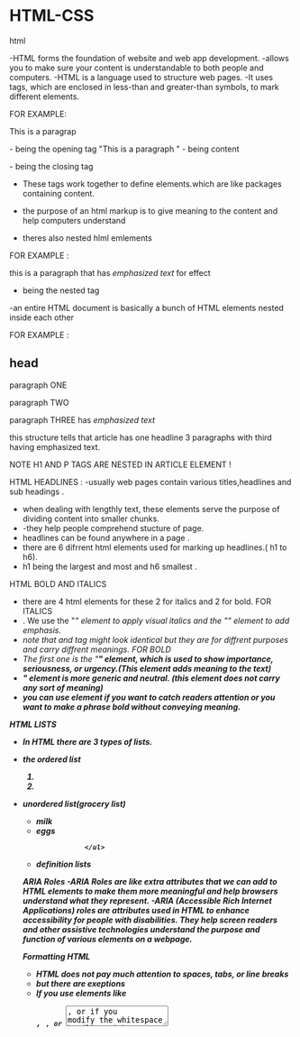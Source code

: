 # HTML-CSS

html 

-HTML forms the foundation of website and web app development. 
-allows you to make sure your content is understandable to both people and computers.
-HTML is a language used to structure web pages.
-It uses tags, which are enclosed in less-than and greater-than symbols, to mark different elements.

FOR EXAMPLE: <P>This is a paragrap</p> 

<p> - being the opening tag
"This is a paragraph " - being content 
</p> - being the closing tag 

- These tags work together to define elements.which are like packages containing content.
- the purpose of an html markup is to give meaning to the content and help computers understand

- theres also nested hlml emlements 

FOR EXAMPLE :  <p>this is a paragraph that has <em>emphasized text</em> for effect </p>
- <em></em> being the nested tag 



-an entire HTML document is basically a bunch of HTML elements nested inside each other

FOR EXAMPLE : <article> 
              <h1>head</h1>
              <p>paragraph ONE</p>
              <p>paragraph TWO</p>
              <p>paragraph THREE has <em>emphasized text</em></P>
              </article>
this structure tells that article has one headline 3 paragraphs with third having emphasized text.  

NOTE H1 AND P TAGS ARE NESTED IN ARTICLE ELEMENT !

HTML HEADLINES : 
-usually web pages contain various titles,headlines and sub headings .
- when dealing with lengthly text, these elements serve the purpose of dividing content into smaller chunks.
- -they help people comprehend stucture of page.
- headlines can be found anywhere in a page .
- there are 6 difrrent html elements used for marking up headlines.( h1 to h6).
-  h1 being the largest and most and h6 smallest .

HTML BOLD AND ITALICS
- there are 4 html elements for these 2 for italics and 2 for bold.
  FOR ITALICS
- . We use the "<i>" element to apply visual italics and the "<em>" element to add emphasis.
- note that <i> and <em> tag might look identical but they are for diffrent purposes and carry diffrent meanings. 
  FOR BOLD
- The first one is the "<strong>" element, which is used to show importance, seriousness, or urgency.(This element adds meaning to the text)
- <b>" element is more generic and neutral. (this element does not carry any sort of meaning)
- you can use <b> element if you want to catch readers attention or you want to make a phrase bold without conveying meaning.
  
HTML LISTS
-  In HTML there are 3 types of lists.
- the ordered list  <ol>
                                  <li> </li>
                                  <li>  </li>
                                  </ol> 
-  unordered list(grocery list)<ul>
                    <li> milk </li>
                     <li> eggs </li>

                   </ul>
-   definition lists
  


ARIA Roles
-ARIA Roles are like extra attributes that we can add to HTML elements to make them more meaningful and help browsers understand what they represent. 
-ARIA (Accessible Rich Internet Applications) roles are attributes used in HTML to enhance accessibility for people with disabilities. They help screen readers and other assistive technologies understand the purpose and function of various elements on a webpage.

Formatting HTML
-  HTML does not pay much attention to spaces, tabs, or line breaks
-  but there are exeptions
-  If you use elements like <pre>, <code>, or <textarea>, or if you modify the whitespace handling with CSS, then extra spaces and indentations can matter.

FOR EXAMLE : <p>this is    an   example   of   putting  extra spaces 
   but browser will ignore </p>


HTML COMMENTS : 
-You enhance code readability by adding comments that explain its purpose.
you can add a comment by inserting "<!--" at the start of comment and "-->" at the end of comment 
FOR EXAMPLE : <!-- this is a comment -->

Unusual Characters : 
- Instead of using a regular space, we can use a special kind of space called a non-breaking space in HTML.
-  you can use "&nbsp;"ensuring they stay on the same line
  FOR EXAMPLE: <p> my Name is gcina &nbsp;&nbsp;</p>

HTML Navigation and Linking
- When we want to create a link, we use the A element, which stands for anchor. To do this, we need to add an href attribute with a URL enclosed in quotes.
- this URL is where the link take us.
-href stands for Hypertext Reference

FOR EXAMPLE:  < a href="https//:example.com">This is a link</a>
for adding and image <a href ="https//:example2.com"><img src="https//:example.com/imagefile"></a>

HTML URL PATHWAYS 
-URL (Uniform Resource Locator): It’s the address used to access resources on the web. It usually consists of several parts:

Protocol: How data is transferred (e.g., `http`, `https`).
Domain: The main part of the address (e.g., `example.com`).
Path: The specific location or file on the server (e.g.,`folder/page.html` /).

FOR EXAMPLE: <a href="https://example.com/folder/page.html">Link</a>

- Same Directory:
`page.html`: Refers to a file in the same directory as the current document.
FOR EXAMPLE: <a href="about.html">About Us</a>

Subdirectory:
`folder/page.html`: Refers to a file in a subdirectory called folder.
FOR EXAMPLE: <a href="images/photo.jpg">View Photo</a>

Parent Directory:
`../page.html`: Refers to a file in the parent directory. The ".." moves up one directory level.
FOR EXAMPLE: <a href="../contact.html">Contact</a>

Navigation : 
- Creating a navbar in HTML is a common task for building a website. A navbar typically includes links to different sections or pages of a website.
  THIS IS HOW TO CREATE A NAVBAR :
  <nav role="navigation"arial-label="mainmenue">
  <ul class="navbar">
  <li><a href="#menue">menue</a></li>
  <li><a href="#about"></a></li>
  <li><a href="#contact"></a></li>
    
  </ul>
<</nav>

IMAGES 
- When we want to add an image to a webpage, we use the image element, which is simply written as IMG.
FOR EXAMPLE:
            img src="image.jpg" alt="brown dog" width="400" height="300">
  
-irst, we have the source attribute (SRC), which tells the browser which image file to load. 
-Then we have the alt attribute (ALT), which provides a text description of the image. 
-Lastly, we have the width and height attributes, which determine the size of the image.

-There are four main file formats commonly used on the web these days, each with its own strengths and weaknesses when it comes to compressing images. 
-GIFs are great for compressing illustrations that have large areas of the same color
-SVGs are perfect for logos, icons, and other types of illustrations.
-JPGs are a popular choice for compressing photographs.
-PNG is a newer format that works well when you need transparency in a photograph.

for image captions 

<figure> <img src="https://figuresource.com/40289/alfonso.jpg" width="720" height="354" alt="The Gracious Host" > <figcaption> Alfonso serving pancakes </figcaption> </figure>

WORKING WITH AUDIO
- The audio element is diffrent from image, it has both opening and closing tags (making it more mordern giving it more power and flexibility)
- just like the image element we use a source attribute to provide URL OF The audio file
FOR EXAMPLE: <audio controls>
             <source src="path/to/your-audio-file.mp3" type="audio/mpeg">
              Your browser does not support the audio element.
    </audio>
    
WORKING WITH VIDEO
- Just like working with audio To display a video, use the source attribute to specify the video file. And if the controls attribute is added,
 the browser will automatically create a video player.
- The controls attribute adds video controls, like play, pause, and volume.

- It is a good idea to always include width and height attributes. If height and width are not set, the page might flicker while the video loads.

- The <source> element allows you to specify alternative video files which the browser may choose from. The browser will use the first recognized format.

- The text between the <video> and </video> tags will only be displayed in browsers that do not support the <video> element.

Working With Captions and Subtitles
- We are going to use the track element and link it to a text file to add captions to the video. This element adds functionality to the video player, allowing viewers to toggle captions on and off or switch between different subtitle options.

    FOR EXAMPLE : <video width="200px" height="100px" controls src="enter location of the video">
             <track src="https://freetestdata.com/wp-content/uploads/2022/02/Free_Test_Data_1MB_MP4.mp4"
             kind="captions"
             label="english"
             srclang="en">  
</video>          

Embedding Media via Iframes
-   Embedding refers to taking content from one site and placing it within the middle of another site's page.
-   There is a wide range of content that can be embedded on a page. For instance, a map from Google
  
HTML Content Identification
- The lang attribute is used to specify the language of a webpage. If the whole page is in one language, Set the language on the main element that wraps everything else.
- If your webpage has multiple languages, specify the language for each part of the content.
- 

HTML Page
- Firstly, the file should begin with a doctype statement
- when we including this one, we are saying, "Hey, this is a modern web page, so follow modern best practices and treat it accordingly."
- we enclose everything else on the page within an HTML element
- Declare the language being used and the content flow direction
- The head contains all the metadata that the browser needs to know but will not display on the page. The body, on the other hand, is for all the content and is composed of various elements already discussed in this course. The body is where most of the action happens.
- the declearation of doc type statement,HTML element, head and body are building blocks of every website.

  Working with Forms and Interactive Elements
-  A user could type anything in there, even though one of them is supposed to be for an email field. That is because we have yet to tell the browser what type of input is required from these fields.
-  you can fix this by adding the type attribute to each input. for the name field, indicate the type equals text.
- for the email field, tell the browser to collect an email address, and help user fill in the right info by trype being equals to email.
- also tell browser that our button is a submit button.
- we can also add a required attribute making email required
- lastly we include the placeholder (suggestions of what should go in the field)
- we can also add the value attribute.
  
FOR EXAMPLE : <section class="sign-up">
              <form action="example.html" method="get">
              <label for="name">Name</label>
              <input name="name" id="name" type="text">
              <label for="email">email</label>
              <input name="email" id="email" type="email" required 
               placeholder="m@example.com">
              <button>sign-up</button>
             </form>
              </section>

HTML Tables
- you can use tables for diffrent reasons, comparing prices of things that are for sale, population data by town election results e.t.c
-To create an HTML table, you use several different HTML elements in just the right combination. Table, TR, TH, and TD.
-the table element wraps around the whole table, around all our content and markup for that table, marking the beginning and end of the table itself.
- TR element stands for table row and wraps
- TH element stand for table header and defines a header for a column
- TD element stands for table data and mark up the cells of data 






CSS

- It is responsible for how everything looks
-the colors, fonts, and sizes.
- what if we want to make a specific paragraph green? Or maybe we just want to make a portion of a paragraph green? How is this done?
  You can assign classes to HTML elements to create a reference point for styling. A class is an attribute that can be added to any HTML element, providing additional details about that element.

  Advanced CSS properties 
- you can change the color/ style html and css links
- first start by using "a" which is an anchor, which you will use as refrence when styling.
- One common exception is the "a:hover" state, which triggers when we hover over a link.
- you can use text decoration as none to remove the under line under links
- Now, when you hover over the links, they change color and the underline disappears. This was not possible before without the hover style. If we remove the hover style, nothing happens when you hover over the links.
- Define the nice blue color as the "a:link" style for unvisited links, and the lovely shade of purple (785ef0) as the "a:visited" style for visited links.
- 
Debugging CSS with Borders and Background Colors
-Sometimes you come across a problem when styling elements with CSS. You might wonder which element you should style or why your styles are not working as expected.
  - When facing such challenges, debugging can be very helpful.
  - one trick to use is to change background color or have a border to the element you wnat to style
  - like "border: 2px solid red."
  - this will reveal hidden information and this will show where exactly the element
 

  jAVASCRIPT 
- javascript is a programmiing language used to make a web page interactive

variables- the container that holds data values 
data types - the type of data that the variable holds 

we have several data types like arrays,numbers,booleans,string,object 
- you cam declare a variable using var,let and const 

let - can be reassigned 
const- cannot be re assigned 

for example : let name = "Gcina";  the name can be reassigned.  
              const age = 23; age cannot be re-assigned or changed.
 OPERATORS : - are symbols or keywords used to perform operations on values 
we have diffrent types of operators : 

1- arithmetic operators- these are used for mathematical calculations ( multiplication* +;-;% and exponential **) FOR EXAMPLE : let a = 5 + 6; 

2- assignment operators - used to assign values to variables ( assign , += , -=, *=,/=)
FOR EXAMPLE: let x = 10; or x/=4  // x= x/4

3- comparison operators - used to compare values and return booleans [ equal;!(not equal); ===(strict equal); !==(strict not equal) ; >; <; >=(greater or equal to), <=(less than or equal to).FOR EXAMPLE :  5 !='6'

4- logical operators: used to combine multiple conditions [&&(AND);||(OR); !(NOT).]
FOR EXAMPLE : true&& false // false
              true||false // true
              !true // false 

5-Unary operations : operate on a single operand [ ++(increment/add) ; --(decrement), typeof (data type)
FOR EXAMPLE : let x = 5; 
              x++;   //6 

             let y = 6 ; 
             njabulo++


6- ternary operations : a shorthand for an if-else statement (condition ? expression1 : expression2 ) 
FOR EXAMPLE : let k = (2 < 4 ) ?'yes': 'no';


TYPES OF EXPRESSIONS: 
1- arithmetic expression: these use arithmetic operators to perform calculations. 
                         FOR EXAMPLE : let price = price * quantity;
                         
2- comparison expressions : use comparison operators to evaluate condition. 
                          FOR EXAMPLE: let isAdult = age >= 18; 

3- logical expressions : combine multiple condition using logical operators 
                       FOR EXAMPLE : let canVote = (age >= 18) && (citizen === true) 
                          
CONTROL STRUCTURES (if-else, switch)
IF-ELSE 
- the if-else statement is a fundamental control structure that executes a block of code if a specified condition is true. i fcoondition is false, the else block is executed instead.
- structure : if block - executes whe the condition is true
- else if block - optional, executes another condition if previous one was false
- else block - executes when none of previous conditions were met
- if-else - statements are used when there are multiple conditions to evaluate. with diffrent outcomes depending on which conditions are true.

SWITCH STATEMENT 
- this is another control struture used for executing one block of code among many based on the value of an expression.
- switch keyword: evaluates an expression and matches it to one of several 'case' labels.
- case labels: each 'case' contains the code to to execute if the expression matches the label.
- break statemet: stops the execution of more cases after a match is found. without break, the code will continue executing the subsequent cases. 
-default case : executes if no matching case is found
- use case: the switch statement is ideal when you need to compare a single expression against multiple potential values.

































<!DOCTYPE html>
<html lang="en-US" dir="ltr">

<head>
  <meta charset="UTF-8">
  <meta name="viewport" content="width=device-width, initial-scale=1.0">
  <title>Code Head's Hub</title>
  <link rel="stylesheet" href="">
  <meta name="description" content="">
  <meta name="keywords" content="">


</head>

<body>
  <style>
    body{
      margin-top: 200px;
      background-color: #1a3c35;
      
    }
    .container {
      padding: 1rem;
      max-width: 1300px;
      margin: 0px auto;
    }

    header {
      color: white;
      background-color:#1a3c35;
      align-items: center;
      position: fixed;
      width: 100%;
      top: 0;
      margin-bottom: 0;
      z-index: 10;
      background-color: #0f2722;

    }


    h2 {
      text-align: center;
      font-size: 35px;
      margin-top: -70px;
    }

    nav {

      overflow: hidden;
      text-align: right;
      margin-top: -5px;
    
     

    }

    nav a {
      color: white;
      font-weight: bold;
      text-decoration: none;
      padding: 1rem 1.25rem;
      
      

    }

    nav a:hover {
      background-color: aliceblue;
      color: #1a3c35;
    }

    .container img {
      width: 4rem;
      height: 4rem;
      opacity: 0.5;
      border-radius: 2rem;

    }

    
    


    .imageR{
      width: 40rem;
      height: 26rem;
      background-color: #1a3c35;
      margin-bottom: 200px;
      

      
 
    }
    .home{
      display: flex;
      color: aliceblue;
      margin-top: -120px;
  
    }
    .container-left h1 {
      font-size: 2em;
      padding: 30px;
      margin-top: 60px;
      position: relative;
      top: 60px;
      left: 120px;
     

    }

    .container-left p{
     margin-left: 145px;
     line-height: 20px;
     font-size: larger;
    }
   
     

  
   .container-left{
      background-image:   url(./background.png);
      background-size: contain;
      width: 60rem;
      height: 44rem;
      background-repeat: no-repeat;
     

    }
    
    .container-right img{
      width: 44rem;
      height: 30rem;
      margin-top: 120px;
    }

    .container-left button {
      background-color: white;
      color: #133a32;
      font-weight: bold;
      width: 236px;
      height: 60px;
      margin-left: 15rem;
      margin-top: 135px;
      font-size: large;
      border: none;
    }
  

    @media screen and (max-width:800px) {

      .home{
        flex-direction:column;
    }
    
      
    }

    
  </style>


  <!-----This is  top black box on our website-->
  <header>



    <div class="container">
      <img src="./image (3).png" width="2rem" height="2rem">

      <h2>CODE HEAD'S HUB</h2>
      <nav>
        <a href="#home">HOME</a>
        <a href="#about-us">ABOUT US</a>
        <a href="#courses">COURSES</a>
        <a href="#book-us">BOOK US</a>
        <a href="#contact-us">CONTACT US</a>

      </nav>
    </div>

    <!-----Logo-->


    <!-----navigation bar-->


    <!-----This is  top black box on our website-->



    <!-----This is  top black box on our website-->

  </header>




  <!-----This is where the main content of our website will go-->
  <main>

    <!-----home section  ( landing page of our website)-->

    <section class="home">
      <div  class="container-left">
          <h1>JOIN US WHERE<br>  INNOVATION MEETS <br>INSPIRATION.</h1>
          <p>DIVE INTO CUTTING-EDGE TECHNOLOGY,<br>EXPAND YOUR SKILLS,AND CONNECT WITH A <br>COMMUNITY THE FUTURE FOWARDS</p>
          <button><a href="" >JOIN US></a></button>
     
      </div>

      
      <div class="container-right">
        <img class="imageR" src="./laptop.png" >
      </div>

       

    </section>



    <!-----About section  ( company mission & vision )-->
    <section class="about-us">

    </section>


    <!-----Courses section  ( this is where we will list all of our available courses)-->
    <section class="courses">

    </section>


    <!-----Why us section  ( telling our client why they should choose us )-->
    <section class="why-us">

    </section>



    <!-----book us section  (this where our clients will book sessions with us )-->
    <section class="book-us">

    </section>

    <!-----Events section  ( this is where we will list all of available events  internally )-->
    <section class="events">


    </section>




  </main>




  <!-----This is the bottom green box of our website including all company info and additional content not less important-->
  <footer>


  </footer>


</body>

</html>








111

  <DOCTYPE html>
<html lang="en">
!
<head>
    <meta charset="UTF-8">
    <meta name="viewport" content="width=device-width, initial-scale=1.0">
    <meta http-equiv="X-UA-Compatible" content="ie=edge">
    <title>Code Head's Hub</title>

    <style>
        body {
            margin-top: 200px;
            background-color: #1a3c35;
            font-family: Arial, sans-serif;
        }

        .container {
            padding: 1rem;
            max-width: 1300px;
            margin: 0 auto;
        }

        header {
            color: white;
            background-color: #1a3c35;
            align-items: center;
            position: fixed;
            width: 100%;
            top: 0;
            margin-bottom: 0;
            z-index: 20;
            background-color: #1a3c35;
            padding: 20px 0;
        }

        h2 {
            margin-left: 50px;
            font-size: 35px;
            margin-top: -10px;
            font-size: 20px;
          
        }

        nav {
            overflow: hidden;
            text-align: right;
            margin-top: -5px;
            margin-right: 60px;
            
        }

        nav a {
            color: white;
            font-weight: bold;
            text-decoration: none;
            padding: 1rem 1.25rem;
        }

        nav a:hover {
            background-color: aliceblue;
            color: #1a3c35;
        }

        .container img {
            width: 2rem;
            height: 2rem;
            opacity: 0.5;
            border-radius: 1rem;
           margin-left: 1250px;
           
          
           
        }

        .imageR {
            width: 40rem;
            height: 26rem;
            background-color: #1a3c35;
            margin-bottom: 200px;
           
        }

        .home {
            display: flex;
            color: aliceblue;
            margin-top: -120px;
        }

        .container-left h1 {
            font-size: 2em;
            padding: 40px;
            margin-top: 60px;
            position: relative;
            top: 60px;
            left: 70px;
        }

        .container-left p {
            margin-left: 100px;
            line-height: 20px;
            font-size: larger;
        }

        .container-left {
            background-image: url('./image2.jpg');
            background-size: contain;
            width: 60rem;
            height: 44rem;
            background-repeat: no-repeat;
        }

        .container-right img {
            width: 44rem;
            height: 30rem;
            margin-top: 120px;
            opacity: 0.2;
        }

        .container-left button {
            background-color: white;
            color: #133a32;
            font-weight: bold;
            width: 236px;
            height: 60px;
            margin-left: 11rem;
            margin-top: 28px;
            font-size: large;
            border: none;
        }

        @media screen and (max-width: 800px) {
            .home {
                flex-direction: column;
            }
        }
    </style>
</head>

<body>
    <header>
        <div class="container">
             <a href="./indeex.html" ><img src="./profile-user.png" alt="profile-user" ></a> 
            <h2>CODE HEAD'S <br>HUB</h2>
            <nav>
                <a href="#home">HOME</a>
                <a href="#about-us">ABOUT US</a>
                <a href="#courses">COURSES</a>
                <a href="#book-us">BOOK US</a>
                <a href="#contact-us">CONTACT US</a>
              
            </nav>
        </div>
    </header>

    <section class="home" id="home">
        <div class="container-left">
            <h1>WELCOME TO THE<br>FUTURE OF<br>LEARNING: EXPLORE,<br>CREATE AND<br>INNOVATE.</h1>
            <p>LEARN WITH CONFIDENCE IN OUR SUPPORTIVE COMMUNITY!<br>EXPAND YOUR SKILLS, AND CONNECT WITH<br>A COMMUNITY
                THAT IS FUTURE-FOCUSED</p>
            <button><a href="#" style="color: #1a3c35;">START LEARNING</a></button>
        </div>

        <div class="container-right">
            <img class="imageR" src="./image 1.jpg" alt="Laptop Image">
        </div>
    </section>

    <section class="about-us" id="about-us">
        <!-- Content for About Us -->
    </section>

    <section class="courses" id="courses">
        <!-- Content for Courses -->
    </section>

    <section class="why-us">
        <!-- Content for Why Us -->
    </section>

    <section class="book-us" id="book-us">
        <!-- Content for Book Us -->
    </section>

    <section class="events">
        <!-- Content for Events -->
    </section>
</body>

</html>



222



    <!DOCTYPE html>
<html lang="en">

<head>
  <meta charset="UTF-8">
  <meta name="viewport" content="width=device-width, initial-scale=1.0">
  <meta http-equiv="X-UA-Compatible" content="ie=edge">
  <title>Code Head's Hub</title>
  
  <style>
    body {
      margin-top: 200px;
      background-color: #1a3c35;
      font-family: Arial, sans-serif;
    }

    .container {
      padding: 1rem;
      max-width: 1300px;
      margin: 0 auto;
    }

    header {
      color: white;
      background-color: #1a3c35;
      align-items: center;
      position: fixed;
      width: 100%;
      top: 0;
      margin-bottom: 0;
      z-index: 20;
      background-color: #1a3c35;
      padding: 20px 0;
    }

    h2 {
     margin-left: 250px;
      font-size: 35px;
      margin-top: -40px;
    }

    nav {
      overflow: hidden;
      text-align: right;
      margin-top: -5px;
    }

    nav a {
      color: white;
      font-weight: bold;
      text-decoration: none;
      padding: 1rem 1.25rem;
    }

    nav a:hover {
      background-color: aliceblue;
      color: #1a3c35;
    }

    .container img {
      width: 4rem;
      height: 4rem;
      opacity: 0.5;
      border-radius: 2rem;
    }

    .imageR {
      width: 40rem;
      height: 26rem;
      background-color: #1a3c35;
      margin-bottom: 200px;
    }

    .home {
      display: flex;
      color: aliceblue;
      margin-top: -120px;
    }

    .container-left h1 {
      font-size: 2em;
      padding: 30px;
      margin-top: 60px;
      position: relative;
      top: 60px;
      left: 120px;
    }

    .container-left p {
      margin-left: 145px;
      line-height: 20px;
      font-size: larger;
    }

    .container-left {
      background-image: url('./image2.jpg');
      background-size: contain;
      width: 60rem;
      height: 44rem;
      background-repeat: no-repeat;
    }

    .container-right img {
      width: 44rem;
      height: 30rem;
      margin-top: 120px;
      opacity: 0.2;
    }

    .container-left button {
      background-color: white;
      color: #133a32;
      font-weight: bold;
      width: 236px;
      height: 60px;
      margin-left: 15rem;
      margin-top: 135px;
      font-size: large;
      border: none;
    }

    @media screen and (max-width: 800px) {
      .home {
        flex-direction: column;
      }
    }
  </style>
</head>

<body>
  <header>
    <div class="container">
      <img src="./image3.jpg" alt="Logo" width="2rem" height="2rem">
      <h2>CODE HEAD'S HUB</h2>
      <nav>
        <a href="#home">HOME</a>
        <a href="#about-us">ABOUT US</a>
        <a href="#courses">COURSES</a>
        <a href="#book-us">BOOK US</a>
        <a href="#contact-us">CONTACT US</a>
      </nav>
    </div>
  </header>

  <section class="home" id="home">
    <div class="container-left">
      <h1>JOIN US WHERE<br>INNOVATION MEETS<br>INSPIRATION.</h1>
      <p>DIVE INTO CUTTING-EDGE TECHNOLOGY,<br>EXPAND YOUR SKILLS, AND CONNECT WITH<br>A COMMUNITY THAT IS FUTURE-FOCUSED</p>
      <button><a href="#" style="color: #1a3c35;">JOIN US</a></button>
    </div>

    <div class="container-right">
      <img class="imageR" src="./image 1.jpg" alt="Laptop Image">
    </div>
  </section>

  <section class="about-us" id="about-us">
    <!-- Content for About Us -->
  </section>

  <section class="courses" id="courses">
    <!-- Content for Courses -->
  </section>

  <section class="why-us">
    <!-- Content for Why Us -->
  </section>

  <section class="book-us" id="book-us">
    <!-- Content for Book Us -->
  </section>

  <section class="events">
    <!-- Content for Events -->
  </section>
</body>

</html>

rest api 
const http = require('http');
const fs = require('fs');

const port = 4000;
const dataFilePath = './items.json';

// Helper function to read data from JSON file
const readItems = () => {
  try {
    const data = fs.readFileSync(dataFilePath, 'utf-8');
    return JSON.parse(data || '[]');
  } catch (error) {
    console.error('Error reading items:', error);
    return [];
  }
};

// Helper function to write data to JSON file
const writeItems = (items) => {
  try {
    fs.writeFileSync(dataFilePath, JSON.stringify(items, null, 2), 'utf-8');
  } catch (error) {
    console.error('Error writing items:', error);
  }
};

const server = http.createServer((req, res) => {
  const url = req.url;
  const method = req.method;

  if (method === 'GET' && url === '/items') {
    // Read: Retrieve all items
    const items = readItems();
    res.writeHead(200, { 'Content-Type': 'application/json' });
    res.end(JSON.stringify(items));
  }

  else if (method === 'POST' && url === '/items') {
    // Create: Add a new item
    let body = '';
    req.on('data', chunk => {
      body += chunk.toString();
    });

    req.on('end', () => {
      const newItem = JSON.parse(body);
      const items = readItems();
      newItem.id = items.length ? items[items.length - 1].id + 1 : 1; // Auto-increment ID
      items.push(newItem);
      writeItems(items);
      res.writeHead(201, { 'Content-Type': 'application/json' });
      res.end(JSON.stringify(newItem));
    });
  }

  else if (method === 'PUT' && url.startsWith('/items/')) {
    // Update: Update an existing item by id
    const id = parseInt(url.split('/').pop());
    let body = '';
    req.on('data', chunk => {
      body += chunk.toString();
    });

    req.on('end', () => {
      const updatedItem = JSON.parse(body);
      const items = readItems();
      const index = items.findIndex(item => item.id === id);

      if (index !== -1) {
        items[index] = { ...items[index], ...updatedItem };
        writeItems(items);
        res.writeHead(200, { 'Content-Type': 'application/json' });
        res.end(JSON.stringify(items[index]));
      } else {
        res.writeHead(404, { 'Content-Type': 'application/json' });
        res.end(JSON.stringify({ error: 'Item not found' }));
      }
    });
  }

  else if (method === 'DELETE' && url.startsWith('/items/')) {
    // Delete: Remove an item by id
    const id = parseInt(url.split('/').pop());
    const items = readItems();
    const index = items.findIndex(item => item.id === id);

    if (index !== -1) {
      items.splice(index, 1);
      writeItems(items);
      res.writeHead(200, { 'Content-Type': 'application/json' });
      res.end(JSON.stringify({ message: 'Item deleted' }));
    } else {
      res.writeHead(404, { 'Content-Type': 'application/json' });
      res.end(JSON.stringify({ error: 'Item not found' }));
    }
  }

  else {
    // Handle unknown routes
    res.writeHead(404, { 'Content-Type': 'application/json' });
    res.end(JSON.stringify({ error: 'Route not found' }));
  }
});

server.listen(port, () => {
  console.log(`Server running on port ${port}`);
});



port
<!DOCTYPE html>
<html lang="en">
<head>
    <meta charset="UTF-8">
    <meta name="viewport" content="width=device-width, initial-scale=1.0">
    <meta http-equiv="X-UA-Compatible" content="ie=edge">
    <title>Gcina's Portfolio</title>
    <link rel="stylesheet" href="styles.css">
</head>
<body>
    <header>
        <div class="container">
            <h1>Gcina's Portfolio</h1>
            <nav>
                <ul>
                    <li><a href="#about">About Me</a></li>
                    <li><a href="#projects">Projects</a></li>
                    <li><a href="#skills">Skills</a></li>
                    <li><a href="#contact">Contact</a></li>
                </ul>
            </nav>
        </div>
    </header>

    <section id="about" class="about-section">
        <div class="container">
            <h2>About Me</h2>
            <p>
                Hi, I'm Gcina, a passionate web developer specializing in full-stack development. I love crafting 
                responsive and dynamic web applications using the latest technologies. I aim to create clean, 
                efficient, and user-friendly code.
            </p>
        </div>
    </section>

    <section id="projects" class="projects-section">
        <div class="container">
            <h2>Projects</h2>
            <div class="project-grid">
                <div class="project-item">
                    <h3>Project 1</h3>
                    <p>A web app built with HTML, CSS, and JavaScript.</p>
                </div>
                <div class="project-item">
                    <h3>Project 2</h3>
                    <p>A full-stack application using Node.js and MongoDB.</p>
                </div>
                <div class="project-item">
                    <h3>Project 3</h3>
                    <p>A portfolio showcasing my design and development work.</p>
                </div>
            </div>
        </div>
    </section>

    <section id="skills" class="skills-section">
        <div class="container">
            <h2>Skills</h2>
            <ul class="skills-list">
                <li>HTML5</li>
                <li>CSS3</li>
                <li>JavaScript</li>
                <li>React.js</li>
                <li>Node.js</li>
                <li>Git & GitHub</li>
            </ul>
        </div>
    </section>

    <section id="contact" class="contact-section">
        <div class="container">
            <h2>Contact</h2>
            <p>If you'd like to get in touch, feel free to reach out on any of the platforms below.</p>
            <ul class="contact-info">
                <li>Email: <a href="mailto:gcina@example.com">gcina@example.com</a></li>
                <li>LinkedIn: <a href="#">linkedin.com/in/gcina</a></li>
                <li>GitHub: <a href="#">github.com/gcina</a></li>
            </ul>
        </div>
    </section>

    <footer>
        <div class="container">
            <p>&copy; 2024 Gcina. All rights reserved.</p>
        </div>
    </footer>
</body>
</html>
/* Reset some default styles */
* {
    margin: 0;
    padding: 0;
    box-sizing: border-box;
}

body {
    font-family: Arial, sans-serif;
    line-height: 1.6;
    background-color: #f4f4f4;
}

.container {
    width: 80%;
    margin: auto;
    overflow: hidden;
}

header {
    background: #333;
    color: #fff;
    padding: 20px 0;
    text-align: center;
}

header h1 {
    margin: 0;
}

nav ul {
    list-style: none;
    padding: 0;
}

nav ul li {
    display: inline;
    margin: 0 10px;
}

nav ul li a {
    color: #fff;
    text-decoration: none;
    font-size: 1.2em;
}

section {
    padding: 20px 0;
}

.about-section {
    background: #fff;
    padding: 50px 0;
    text-align: center;
}

.about-section h2 {
    margin-bottom: 20px;
}

.projects-section {
    background: #f4f4f4;
}

.projects-section .project-grid {
    display: grid;
    grid-template-columns: repeat(3, 1fr);
    gap: 20px;
    margin-top: 20px;
}

.project-item {
    background: #fff;
    padding: 20px;
    border-radius: 5px;
    box-shadow: 0 2px 10px rgba(0, 0, 0, 0.1);
}

.skills-section {
    background: #fff;
    text-align: center;
}

.skills-list {
    list-style: none;
    margin-top: 20px;
    display: flex;
    justify-content: center;
}

.skills-list li {
    background: #333;
    color: #fff;
    padding: 10px 20px;
    margin: 0 10px;
    border-radius: 3px;
}

.contact-section {
    background: #f4f4f4;
    text-align: center;
}

.contact-section ul {
    list-style: none;
    margin-top: 20px;
}

.contact-section ul li {
    margin-bottom: 10px;
}

footer {
    background: #333;
    color: #fff;
    text-align: center;
    padding: 10px 0;
    margin-top: 20px;
}
rest api 

const http = require('http');
const url = require('url');
const PORT = 3000;
const CONTENT_TYPE_JSON = { "Content-Type": "application/json" };
const CONTENT_TYPE_HTML = { "Content-Type": "text/html" };
let products = [
    { id: 1, name: 'Product 1', price: 20.0 },
    { id: 2, name: 'Product 2', price: 30.0 },
  ];
 
const server = http.createServer((req, res) => {
 
    const parsedUrl = url.parse(req.url, true);
  
    if (req.method === 'GET') {
    
      handleGetRequest(req, res, parsedUrl);
    } else if (req.method === 'POST' && parsedUrl.path === '/product') {
      
      handlePostRequest(req, res);
    } else if (req.method === 'PUT' && parsedUrl.path.startsWith('/product/')) {
    
      handlePutRequest(req, res, parsedUrl);
    } else if (req.method === 'DELETE' && parsedUrl.path.startsWith('/product/')) {
  
      handleDeleteRequest(req, res, parsedUrl);
    } else {
     
      sendResponse(res, 404, CONTENT_TYPE_JSON, { error: 'Method not allowed' });
    }
  });
  server.listen(PORT, () => {
    console.log(`Product server listening on ${PORT}`);
  });
  const sendResponse = (res, statusCode, contentType, data) => {
    res.writeHead(statusCode, contentType);
    res.end(JSON.stringify(data));
  };
  const handleGetRequest = (req, res, parsedUrl) => {
    if (parsedUrl.path === '/') {
   
      sendResponse(res, 200, CONTENT_TYPE_HTML, `<b>Products <a href = '/product'>list</a> page</b>`);
    } else if (parsedUrl.path === '/product') {
     
      sendResponse(res, 200, CONTENT_TYPE_JSON, products);
    } else if (parsedUrl.path.startsWith("/product")) {
  
      const productId = parsedUrl.query.id || parseInt(parsedUrl.path.split('/').pop());
      const product = getProductById(productId);
  
      if (product) {
      
        sendResponse(res, 200, CONTENT_TYPE_JSON, product);
      } else {
        
        sendResponse(res, 404, CONTENT_TYPE_JSON, { error: 'Product not found' });
      }
    } else {
     
      sendResponse(res, 404, CONTENT_TYPE_JSON, { error: 'Endpoint not found' });
    }
  };
  
  
  const getProductById = (productId) => {
    return products.find(p => p.id === parseInt(productId));
  };
  const handlePostRequest = (req, res) => {
    let requestBody = '';
  
    req.on('data', (chunk) => {
      
      requestBody += chunk;
    });
  
    req.on('end', () => {
    
      const product = JSON.parse(requestBody);
      product.id = products.length + 1;
      products.push(product);

      sendResponse(res, 201, CONTENT_TYPE_JSON, product);
    });
  };
  const handlePutRequest = (req, res, parsedUrl) => {
    let requestBody = '';
  
    req.on('data', (chunk) => {

      requestBody += chunk;
    });
  
    req.on('end', () => {
     
      const updatedProduct = JSON.parse(requestBody);
      const productId = parseInt(parsedUrl.path.split('/').pop());
      const productIndex = products.findIndex(p => p.id === productId);
  
      if (productIndex !== -1) {
       
        products[productIndex] = { ...products[productIndex], ...updatedProduct, id: productId };
        sendResponse(res, 200, CONTENT_TYPE_JSON, products[productIndex]);
      } else {
       
        sendResponse(res, 404, CONTENT_TYPE_JSON, { error: 'Product not found' });
      }
    });
  };
  const handleDeleteRequest = (req, res, parsedUrl) => {
    const productId = parseInt(parsedUrl.path.split('/').pop());
    const productIndex = products.findIndex(p => p.id === productId);
  
    if (productIndex !== -1) {
     
      products.splice(productIndex, 1);
      sendResponse(res, 200, CONTENT_TYPE_JSON, { message: `Product with id ${productId} deleted successfully` });
    } else {
      sendResponse(res, 404, CONTENT_TYPE_JSON, { error: 'Product not found' });
    }
  };

